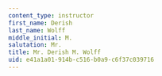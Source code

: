 ```yaml
---
content_type: instructor
first_name: Derish
last_name: Wolff
middle_initial: M.
salutation: Mr.
title: Mr. Derish M. Wolff
uid: e41a1a01-914b-c516-b0a9-c6f37c039716
---
```

